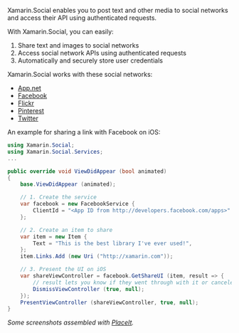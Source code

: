 
Xamarin.Social enables you to post text and other media to social networks and access their API using authenticated requests.

With Xamarin.Social, you can easily:

1. Share text and images to social networks
2. Access social network APIs using authenticated requests
3. Automatically and securely store user credentials

Xamarin.Social works with these social networks:

* [App.net](http://alpha.app.net)
* [Facebook](http://facebook.com)
* [Flickr](http://www.flickr.com)
* [Pinterest](http://pinterest.com)
* [Twitter](http://twitter.com)

An example for sharing a link with Facebook on iOS:

```csharp
using Xamarin.Social;
using Xamarin.Social.Services;
...

public override void ViewDidAppear (bool animated)
{
	base.ViewDidAppear (animated);

	// 1. Create the service
	var facebook = new FacebookService {
		ClientId = "<App ID from http://developers.facebook.com/apps>"
	};

	// 2. Create an item to share
	var item = new Item {
		Text = "This is the best library I've ever used!",
	};
	item.Links.Add (new Uri ("http://xamarin.com"));

	// 3. Present the UI on iOS
	var shareViewController = facebook.GetShareUI (item, result => {
		// result lets you know if they went through with it or canceled
		DismissViewController (true, null);
	});
	PresentViewController (shareViewController, true, null);
}
```

*Some screenshots assembled with [PlaceIt](http://placeit.breezi.com/).*